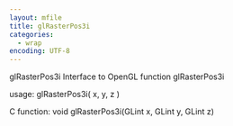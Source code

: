 ```yaml
---
layout: mfile
title: glRasterPos3i
categories:
  - wrap
encoding: UTF-8
---
```


glRasterPos3i  Interface to OpenGL function glRasterPos3i

usage:  glRasterPos3i( x, y, z )

C function:  void glRasterPos3i(GLint x, GLint y, GLint z)